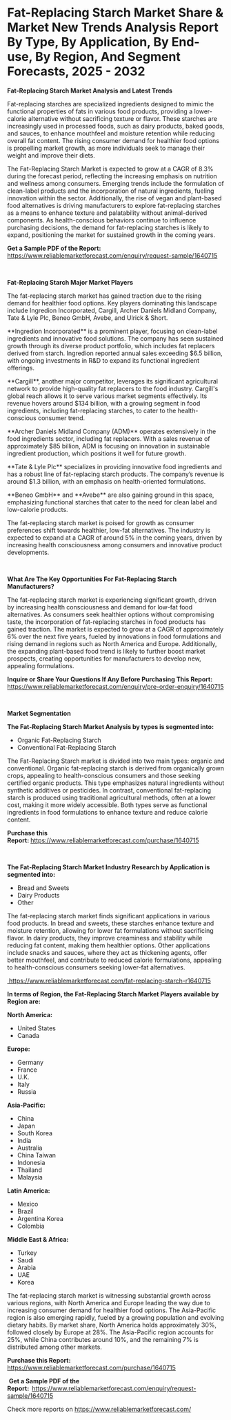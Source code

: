 <p><h1>Fat-Replacing Starch Market Share & Market New Trends Analysis Report By Type, By Application, By End-use, By Region, And Segment Forecasts, 2025 - 2032</h1></p><p><strong>Fat-Replacing Starch Market Analysis and Latest Trends</strong></p>
<p><p>Fat-replacing starches are specialized ingredients designed to mimic the functional properties of fats in various food products, providing a lower-calorie alternative without sacrificing texture or flavor. These starches are increasingly used in processed foods, such as dairy products, baked goods, and sauces, to enhance mouthfeel and moisture retention while reducing overall fat content. The rising consumer demand for healthier food options is propelling market growth, as more individuals seek to manage their weight and improve their diets.</p><p>The Fat-Replacing Starch Market is expected to grow at a CAGR of 8.3% during the forecast period, reflecting the increasing emphasis on nutrition and wellness among consumers. Emerging trends include the formulation of clean-label products and the incorporation of natural ingredients, fueling innovation within the sector. Additionally, the rise of vegan and plant-based food alternatives is driving manufacturers to explore fat-replacing starches as a means to enhance texture and palatability without animal-derived components. As health-conscious behaviors continue to influence purchasing decisions, the demand for fat-replacing starches is likely to expand, positioning the market for sustained growth in the coming years.</p></p>
<p><strong>Get a Sample PDF of the Report:&nbsp;</strong> <a href="https://www.reliablemarketforecast.com/enquiry/request-sample/1640715?utm_campaign=2929&utm_medium=2&utm_source=Github&utm_content=ia&utm_term=23032025&utm_id=fat-replacing-starch">https://www.reliablemarketforecast.com/enquiry/request-sample/1640715</a></p>
<p>&nbsp;</p>
<p><strong>Fat-Replacing Starch Major Market Players</strong></p>
<p><p>The fat-replacing starch market has gained traction due to the rising demand for healthier food options. Key players dominating this landscape include Ingredion Incorporated, Cargill, Archer Daniels Midland Company, Tate & Lyle Plc, Beneo GmbH, Avebe, and Ulrick & Short.</p><p>**Ingredion Incorporated** is a prominent player, focusing on clean-label ingredients and innovative food solutions. The company has seen sustained growth through its diverse product portfolio, which includes fat replacers derived from starch. Ingredion reported annual sales exceeding $6.5 billion, with ongoing investments in R&D to expand its functional ingredient offerings.</p><p>**Cargill**, another major competitor, leverages its significant agricultural network to provide high-quality fat replacers to the food industry. Cargill's global reach allows it to serve various market segments effectively. Its revenue hovers around $134 billion, with a growing segment in food ingredients, including fat-replacing starches, to cater to the health-conscious consumer trend.</p><p>**Archer Daniels Midland Company (ADM)** operates extensively in the food ingredients sector, including fat replacers. With a sales revenue of approximately $85 billion, ADM is focusing on innovation in sustainable ingredient production, which positions it well for future growth.</p><p>**Tate & Lyle Plc** specializes in providing innovative food ingredients and has a robust line of fat-replacing starch products. The company’s revenue is around $1.3 billion, with an emphasis on health-oriented formulations. </p><p>**Beneo GmbH** and **Avebe** are also gaining ground in this space, emphasizing functional starches that cater to the need for clean label and low-calorie products.</p><p>The fat-replacing starch market is poised for growth as consumer preferences shift towards healthier, low-fat alternatives. The industry is expected to expand at a CAGR of around 5% in the coming years, driven by increasing health consciousness among consumers and innovative product developments.</p></p>
<p>&nbsp;</p>
<p><strong>What Are The Key Opportunities For Fat-Replacing Starch Manufacturers?</strong></p>
<p><p>The fat-replacing starch market is experiencing significant growth, driven by increasing health consciousness and demand for low-fat food alternatives. As consumers seek healthier options without compromising taste, the incorporation of fat-replacing starches in food products has gained traction. The market is expected to grow at a CAGR of approximately 6% over the next five years, fueled by innovations in food formulations and rising demand in regions such as North America and Europe. Additionally, the expanding plant-based food trend is likely to further boost market prospects, creating opportunities for manufacturers to develop new, appealing formulations.</p></p>
<p><strong>Inquire or Share Your Questions If Any Before Purchasing This Report:</strong> <a href="https://www.reliablemarketforecast.com/enquiry/pre-order-enquiry/1640715?utm_campaign=2929&utm_medium=2&utm_source=Github&utm_content=ia&utm_term=23032025&utm_id=fat-replacing-starch">https://www.reliablemarketforecast.com/enquiry/pre-order-enquiry/1640715</a></p>
<p>&nbsp;</p>
<p><strong>Market Segmentation</strong></p>
<p><strong>The Fat-Replacing Starch Market Analysis by types is segmented into:</strong></p>
<p><ul><li>Organic Fat-Replacing Starch</li><li>Conventional Fat-Replacing Starch</li></ul></p>
<p><p>The Fat-Replacing Starch market is divided into two main types: organic and conventional. Organic fat-replacing starch is derived from organically grown crops, appealing to health-conscious consumers and those seeking certified organic products. This type emphasizes natural ingredients without synthetic additives or pesticides. In contrast, conventional fat-replacing starch is produced using traditional agricultural methods, often at a lower cost, making it more widely accessible. Both types serve as functional ingredients in food formulations to enhance texture and reduce calorie content.</p></p>
<p><strong>Purchase this Report:&nbsp;</strong><a href="https://www.reliablemarketforecast.com/purchase/1640715?utm_campaign=2929&utm_medium=2&utm_source=Github&utm_content=ia&utm_term=23032025&utm_id=fat-replacing-starch">https://www.reliablemarketforecast.com/purchase/1640715</a></p>
<p>&nbsp;</p>
<p><strong>The Fat-Replacing Starch Market Industry Research by Application is segmented into:</strong></p>
<p><ul><li>Bread and Sweets</li><li>Dairy Products</li><li>Other</li></ul></p>
<p><p>The fat-replacing starch market finds significant applications in various food products. In bread and sweets, these starches enhance texture and moisture retention, allowing for lower fat formulations without sacrificing flavor. In dairy products, they improve creaminess and stability while reducing fat content, making them healthier options. Other applications include snacks and sauces, where they act as thickening agents, offer better mouthfeel, and contribute to reduced calorie formulations, appealing to health-conscious consumers seeking lower-fat alternatives.</p></p>
<p><a href="https://www.reliablemarketforecast.com/fat-replacing-starch-r1640715?utm_campaign=2929&utm_medium=2&utm_source=Github&utm_content=ia&utm_term=23032025&utm_id=fat-replacing-starch">&nbsp;https://www.reliablemarketforecast.com/fat-replacing-starch-r1640715</a></p>
<p><strong>In terms of Region, the Fat-Replacing Starch Market Players available by Region are:</strong></p>
<p>
    <p> <strong> North America: </strong>
        <ul>
            <li>United States</li>
            <li>Canada</li>
        </ul>
        </p> 
    <p> <strong> Europe: </strong>
        <ul>
            <li>Germany</li>
            <li>France</li>
            <li>U.K.</li>
            <li>Italy</li>
            <li>Russia</li>
        </ul>
        </p> 
    <p> <strong> Asia-Pacific: </strong>
        <ul>
            <li>China</li>
            <li>Japan</li>
            <li>South Korea</li>
            <li>India</li>
            <li>Australia</li>
            <li>China Taiwan</li>
            <li>Indonesia</li>
            <li>Thailand</li>
            <li>Malaysia</li>
        </ul>
        </p> 
    <p> <strong> Latin America: </strong>
        <ul>
            <li>Mexico</li>
            <li>Brazil</li>
            <li>Argentina Korea</li>
            <li>Colombia</li>
        </ul>
        </p> 
    <p> <strong> Middle East & Africa: </strong>
        <ul>
            <li>Turkey</li>
            <li>Saudi</li>
            <li>Arabia</li>
            <li>UAE</li>
            <li>Korea</li>
        </ul>
    </p>
    </p>
<p><p>The fat-replacing starch market is witnessing substantial growth across various regions, with North America and Europe leading the way due to increasing consumer demand for healthier food options. The Asia-Pacific region is also emerging rapidly, fueled by a growing population and evolving dietary habits. By market share, North America holds approximately 30%, followed closely by Europe at 28%. The Asia-Pacific region accounts for 25%, while China contributes around 10%, and the remaining 7% is distributed among other markets.</p></p>
<p><strong>Purchase this Report: </strong><a href="https://www.reliablemarketforecast.com/purchase/1640715?utm_campaign=2929&utm_medium=2&utm_source=Github&utm_content=ia&utm_term=23032025&utm_id=fat-replacing-starch">https://www.reliablemarketforecast.com/purchase/1640715</a></p>
<p>&nbsp;<strong>Get a Sample PDF of the Report:&nbsp;&nbsp;</strong><a href="https://www.reliablemarketforecast.com/enquiry/request-sample/1640715?utm_campaign=2929&utm_medium=2&utm_source=Github&utm_content=ia&utm_term=23032025&utm_id=fat-replacing-starch">https://www.reliablemarketforecast.com/enquiry/request-sample/1640715</a></p>
<p><strong></strong></p>
<p>Check more reports on <a href="https://www.reliablemarketforecast.com/?utm_campaign=2929&utm_medium=2&utm_source=Github&utm_content=ia&utm_term=23032025&utm_id=fat-replacing-starch">https://www.reliablemarketforecast.com/</a></p>